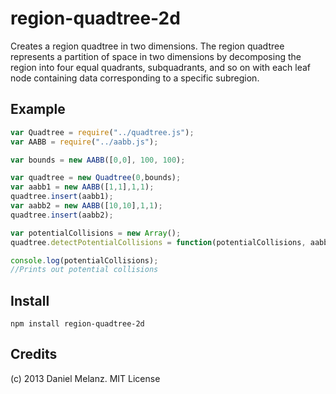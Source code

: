 region-quadtree-2d
==========
Creates a region quadtree in two dimensions. The region quadtree represents a partition of space in two dimensions by decomposing the region into four equal quadrants, subquadrants, and so on with each leaf node containing data corresponding to a specific subregion.

## Example

```javascript
var Quadtree = require("../quadtree.js");
var AABB = require("../aabb.js");

var bounds = new AABB([0,0], 100, 100);

var quadtree = new Quadtree(0,bounds);
var aabb1 = new AABB([1,1],1,1);
quadtree.insert(aabb1);
var aabb2 = new AABB([10,10],1,1);
quadtree.insert(aabb2);

var potentialCollisions = new Array();
quadtree.detectPotentialCollisions = function(potentialCollisions, aabb1);

console.log(potentialCollisions);
//Prints out potential collisions
```

## Install

    npm install region-quadtree-2d

## Credits
(c) 2013 Daniel Melanz. MIT License
